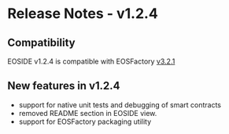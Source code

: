 # Release Notes - v1.2.4

## Compatibility

EOSIDE v1.2.4 is compatible with 
EOSFactory [v3.2.1](https://github.com/tokenika/eosfactory/releases/tag/v3.2.1)

## New features in v1.2.4

* support for native unit tests and debugging of smart contracts
* removed README section in EOSIDE view.
* support for EOSFactory packaging utility

